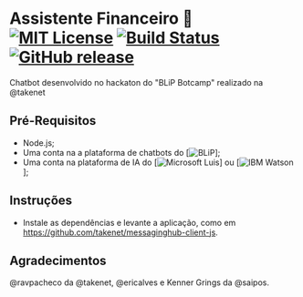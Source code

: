 # Assistente Financeiro 🤖 [![MIT License](https://img.shields.io/badge/License-MIT-red.svg)](LICENSE) [![Build Status](https://scrutinizer-ci.com/g/dedevillela/bot-assistente-financeiro/badges/build.png?b=master)](https://scrutinizer-ci.com/g/dedevillela/VRS-Operator-Flags/build-status/master) [![GitHub release](https://img.shields.io/github/release/dedevillela/bot-assistente-financeiro.svg)]()
Chatbot desenvolvido no hackaton do "BLiP Botcamp" realizado na @takenet

## Pré-Requisitos
- Node.js;
- Uma conta na a plataforma de chatbots do [![BLiP](https://blip.ai)];
- Uma conta na plataforma de IA do [![Microsoft Luis](https://www.luis.ai)] ou [![IBM Watson](https://www.ibm.com/watson)];

## Instruções
- Instale as dependências e levante a aplicação, como em https://github.com/takenet/messaginghub-client-js.

## Agradecimentos
@ravpacheco da @takenet, @ericalves e Kenner Grings da @saipos.
